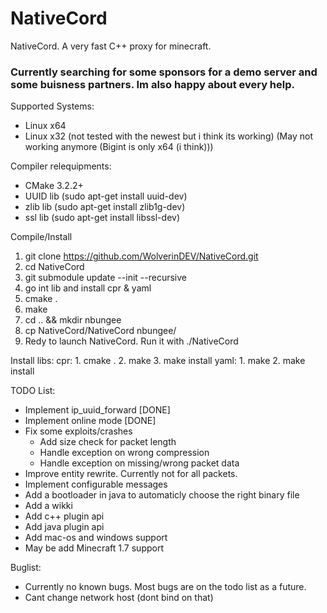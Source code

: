 # NativeCord
NativeCord. A very fast C++ proxy for minecraft.

### Currently searching for some sponsors for a demo server and some buisness partners. Im also happy about every help.

Supported Systems:
- Linux x64
- Linux x32 (not tested with the newest but i think its working) (May not working anymore (Bigint is only x64 (i think)))

Compiler relequipments:
- CMake 3.2.2+
- UUID lib (sudo apt-get install uuid-dev)
- zlib lib (sudo apt-get install zlib1g-dev)
- ssl lib (sudo apt-get install libssl-dev)

Compile/Install
  1. git clone https://github.com/WolverinDEV/NativeCord.git<br>
  2. cd NativeCord<br>
  3. git submodule update --init --recursive
  4. go int lib and install cpr & yaml
  5. cmake .<br>
  6. make<br>
  7. cd .. && mkdir nbungee<br>
  8. cp NativeCord/NativeCord nbungee/<br>
  9. Redy to launch NativeCord. Run it with ./NativeCord<br>

Install libs:
  cpr: 
    1. cmake . 
    2. make
    3. make install
  yaml:
    1. make
    2. make install
    
TODO List:
- Implement ip_uuid_forward [DONE]
- Implement online mode [DONE]
- Fix some exploits/crashes
  - Add size check for packet length
  - Handle exception on wrong compression
  - Handle exception on missing/wrong packet data
- Improve entity rewrite. Currently not for all packets.
- Implement configurable messages
- Add a bootloader in java to automaticly choose the right binary file
- Add a wikki
- Add c++ plugin api
- Add java plugin api
- Add mac-os and windows support
- May be add Minecraft 1.7 support

Buglist:
- Currently no known bugs. Most bugs are on the todo list as a future.
- Cant change network host (dont bind on that)
